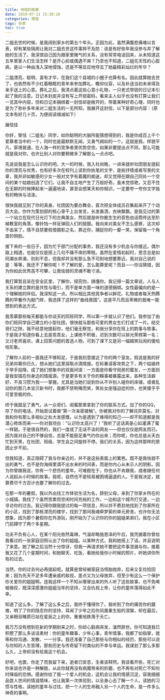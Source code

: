 ```yaml
---
title: 地球的故事
date: 2019-07-11 15:30:18
categories: 随笔
tags: 杂感
toc: true
---
```

二姐去世的时候，是我阔别家乡的第五个年头。正因为此，虽然满腹悲痛难以言表，却有某些隔阂让我对二姐去世这件事猝不及防：该是有好些年我没参与并了解她的生活了。我深恨自己因为跟家里赌气的关系，没有常常电话回来，从未知道这五年里家人们生活怎样？是开心抑或偶遇不爽？乃至也不知道，二姐先天性的心脏病，是以一种由浅入深地侵蚀，还是不等反应地夺去了她最精彩灿烂的年华？

二姐漂亮、聪明、富有才华，在我们这个县城的小圈子也算有名。因此就算她去世了，也依然有不少红着眼眶的青年来参加葬礼、瞻仰仪容，以及补送当初未来得及亲手送上的心意。葬礼之后，我清点着这些心意小礼物，一只老式带锁的日记本引起了我的注意。日记本封皮并没有写上开锁密码，看来主人似乎也没有打算让我们一览其中内容，但和日记本捆绑着一封信却是敞开的，带着某种好奇心理，同时也是为了弥补多年来对二姐生活的一无所知，我展开这封信，以下是部分内容：（原文本有好几十页，为便阅读缩减如下）

展信佳

你好，黎恬（二姐名）同学，如你聪明的大脑所能猜想得到的，我是你成百上千个爱慕者当中的一个，同时也是最默默无闻，又勇气阙如的一个。这就是我，样貌平凡，家境普通，在人海一样的竞争者里优势空空。如果非要提出点不同，那么可能就是我对你，也许比别人对你要稍微多了解那么一点点吧。

先说说我是怎么认识你的吧。大一的时候，我入社尚晚，一进来就听社团朋友提起你的漂亮与优秀，也有好多次在校刊上读到你执笔的文字，是些抒情或者写景的文章，我并非如敏感的少女一般对文字有着魔的痴迷，却又觉得在跟自己同处一个空间的某个姑娘创造了它们，让我不自主地产生了万般好奇。虽未觉惊艳，又忍不住在无聊的时候捧起来一遍遍地读，甚至会想某天和你相识，一定要夸一夸你文字独有的畅快与活泼。

很快我就见到了你的真身。社团因为要办舞会，首次把全体成员召集起来开了个动员大会。你作为策划部的核心骨干上台发言，长发垂洒，衣袂飘飘，是我见过的第一个站立在现代日光灯下的古典美女，然后就是听你脆生生的音色由话筒传达至阶梯教室的角落，像铃铛一样反弹回人们的鼓膜。我向来对美女不怎么感冒，这次却不由呆了，情不自禁要假借摄影之名，靠近你，捕捉你的一颦一笑，保留每一个角度的侧脸。

接下来的一些日子，因为忙于部门分配的事务，我还没有多少机会与你接近。偶尔路上相遇，也就仅仅是搭上几句不痛不痒的寒暄。虽然在爱情初起时，思念总是如同潮水奔涌，刻刻不息，但我却并没有那么急不可耐地想要靠近。我对自己说的是：等等，我还不了解你呢！不了解的爱，怎么能算爱呢？而且——你没猜错，因为你如此优秀高不可攀，让我怯弱的灵魂不敢寸进。

我打算暂且呆在安全区里，了解你，探究你，搞懂你。我记得一篇文章说，人与人关系的建立靠的是共性与吸引，而不是单方面一味的道德捆绑。女性最偏向的是一个理解她的伴侣。我深知这一点。所以相比其他竞争者以鲜花、礼物或者每天热腾腾的早餐作为敲门砖，我选择了这样的“曲线救国”。这是平凡而且卑微的我唯一能想到的表达方式。

我羡慕那些每天都能与你谈天的同班同学，所以第一步就认识了他们。我参加了由你们班同学自己建立的小型社团，很快就与那些可爱的男女生们打成了一片。结交哥们之隙，我不经意地提起你，他们毫无察觉，和我分享你在班上的韵事与轶事。于是我才知道你看上去是乖乖女，上课绝不积极，迟到次数可以排光荣榜第一名；又讨老师喜欢，课上回答问题的首选人物，可到了课下又是另一幅嬉笑玩闹的傻哈哈形象。

了解你人前的一面我还不够知足，于是我刻意接近了你的两个室友。假说是我的好兄弟仰慕你已久，想从她们这里探取点滴情报。在轮番请客攻势之下，两个姑娘终于举手投降，成了她们想象中的双面间谍：一方面是你看守闺房的蜜友，一方面则是我安插在你身边的情报源。于是更多有关于你的糗事被暴露出来，各种生活癖好、不良习惯为我一一掌握。尤其是当她们说到你从不许别人碰你的床铺，或者乱动你的那几本宝贝新书时，我都不禁咧嘴而笑，笑处女座强迫症的你，也笑傻乎乎可爱至极的你。

终于我鼓足了勇气，从一众哥们、闺蜜那里拿到了你的联系方式。加了你的QQ，存了你的电话，开始尝试着做“第一次亲密接触”。你被我对你的了解诧异莫名，对我和你有那么多相似之处大发感慨，以为是遇到了难得的知己——却不知道都是我潜心修炼而来——你对我坦白：“认识你太高兴了！”我听了这话真是心如灌满了蜜一样甜。于是很自然的，我们一度成了无话不谈的网友——但也仅仅是网友而已。因为我对自己的不够自信，总是不能鼓足勇气约你出来；而你呢，你也总是从天白忙到天黑，在社团、班级、学生会之间旋转不停。我们的关系，因为这样那样的原因止步不前。

但我知道，真正阻碍了我与你亲近的，并不是这些表面上的篱笆。既不是我怯弱不出的勇气，也不是你海绵里滴不出水来的时间表，而是你内心从未示人的阴影。因为你曾跟我说，你有一个悲伤的童年。可难题在于，你也从不肯跟我，或者跟任何人说起从小时候的故事。我呢，自然也不是轻易被困境逼退的人。于是我决定，就算费尽千方百计也要了解你的过去。

在那一年的暑假，我以外出找工作体验生活为名，辞别父母，来到了你家乡所在的小城镇。我找了个虽然苦累但空闲时间充裕的工作，一边和这个城市打交道，一边寻访你的过去。我记得你跟我提过的每一项信息，所以并不费劲地找到了你家所在的小区，找到了那栋漂亮的楼宇，找到了那间我魂牵梦萦的单元房舍。也许你无法想象，因为那个暑假你在外游玩，刚开始为了认识你的你的姐姐弟弟们，我在小区门前蹲守了两个多星期。

功夫不负有心人，在某个阳光依然毒辣，气温却略施恩泽的午后，我凭据着你曾给我看过的一张家庭旧照认出了你的姐姐。以某种方式，我和她搭上了话，并且说明了来意。她了解之后当然十分惊讶，但我一再请求她不要把这件事泄漏与你。接着我又花了几个星期时间，和她聊天、吃饭，看她给我你小时候的照片，听她讲你所有的过去。

当然，你的过去何必再提起呢。就算是曾经被家庭当怪胎抛弃，后来又复捡拾回来；因为先天不足多年遭亲戚的敌视，差点又为父母放弃，但至少有这么一个保护你关爱你的姐姐啊。连我这样一个不知从哪冒出来的外人听了这些故事，也不免唏嘘做叹，既深深感激你姐姐当年的坚持，又会仇视上帝，让你的童年落得如此不幸。

知道了这么多，了解了这么多之后，我终于懂得你了。我听到了你的痛苦你的磨难，明了了你的隐忍你的坚持，耳闻了少年之后你凤凰重生般的涅槃，却在最后，又亲眼目睹原已站在星辰之上的你，重重地跌落于夭亡。

我万万没有想到在新的学期到来之时，你却心脏病突发，溘然辞世。你可知道我已积攒了那么多谈话素材：你的童年趣事，少年心事，青年情事，我都了如指掌，就等和你沟通、发散、一一分享。我还准备了自己那些与你相似的经历，那些可以说与你知的人生哲理，那些历史与传奇留下的类似的不幸与幸运。我谋划了那么多那么久，上帝却没有给我这个机会。

好吧，也罢，你走了而我留下来，逝者已安息，生者该释然。我该看开些，死亡对你来说也许是一种解脱，从此你就再没有病魔带来的折磨，也不再有对死亡不知何时降临的恐惧。感谢你给了我一个爱人的机会，这机会让我的情感沉淀，容我细细品尝人世间的情滋情味，也让我第一次体验到，以全身心去了解一个人，读她的习惯与性格，读她的童年与过往，把一个人的生命融入另一个人的生命，是一件多么神奇的事啊。












